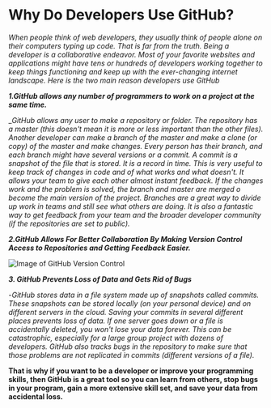 
# Why Do Developers Use GitHub? #


*When people think of web developers, they usually think of people alone on their computers typing up code. That is far from the truth. Being a developer is a collaborative endeavor. Most of your favorite websites and applications might have tens or hundreds of developers working together to keep things functioning and keep up with the ever-changing internet landscape. Here is the two main reason developers use GitHub*

***1.GitHub allows any number of programmers to work on a project at the same time.***

  _*GitHub allows any user to make a repository or folder. The repository has a master (this doesn't mean it is more or less important than the other files). Another developer can make a branch of the master and make a clone (or copy) of the master and make changes. Every person has their branch, and each branch might have several versions or a commit. A commit is a snapshot of the file that is stored. It is a record in time. This is very useful to keep track of changes in code and of what works and what doesn't. It allows your team to give each other almost instant feedback. If the changes work and the problem is solved, the branch and master are merged o become the main version of the project. Branches are a great way to divide up work in teams and still see what others are doing. It is also a fantastic way to get feedback from your team and the broader developer community (if the repositories are set to public).*

***2.GitHub Allows For Better Collaboration By Making Version Control Access to Repositories 
and Getting Feedback Easier.***

![Image of GitHub Version Control](https://images.search.yahoo.com/search/images;_ylt=AwrJ6yl3Qwpf48sAccNXNyoA;_ylu=X3oDMTE0OG01ampmBGNvbG8DYmYxBHBvcwMxBHZ0aWQDQzAwOTRfMQRzZWMDcGl2cw--?p=github+version+control&fr2=piv-web&fr=mcafee&guce_referrer=aHR0cHM6Ly9zZWFyY2gueWFob28uY29tL3NlYXJjaD9mcj1tY2FmZWUmdHlwZT1FMjExVVM3MzlHMCZwPWdpdGh1Yit2ZXJzaW9uK2NvbnRyb2w&guce_referrer_sig=AQAAAJi_vBmDepjSi3_ANnndSH1bE2MvTW9JsJWtprLYIuvdb8D7fA8VY2ZMFGVgUXmvSBUismE2FEGwWh_NGWGSiUWYSHFCWDvv1Mi8nZnfGluYn2gY0f8JsIvnCL4G7YVlbW2WQRykT_lxMoRP05v677h4Jc7Mtm0tp7jqgV5rCGt7&_guc_consent_skip=1594508185#id=7&iurl=http%3A%2F%2Fgit-scm.com%2Ffigures%2F18333fig0105-tn.png&action=click)


***3. GitHub Prevents Loss of Data and Gets Rid of Bugs***

  -*GitHub stores data in a file system made up of snapshots called commits. These snapshots can be stored locally (on your personal device) and on different servers in the cloud. Saving your commits in several different places prevents loss of data. If one server goes down or a file is accidentally deleted, you won't lose your data forever. This can be catastrophic, especially for a large group project with dozens of developers. GitHub also tracks bugs in the repository to make sure that those problems are not replicated in commits (different versions of a file).*

**That is why if you want to be a developer or improve your programming skills, then GitHub is a great tool so you can learn from others, stop bugs in your program, gain a more extensive skill set, and save your data from accidental loss.**
